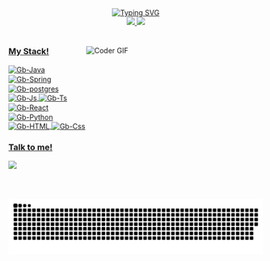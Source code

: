 
<div align="center">
<a href="https://git.io/typing-svg"><img src="https://readme-typing-svg.demolab.com?font=Fira+Code&pause=1000&width=435&lines=Hello%2C+a+pleasure+to+meet+you%2C+enjoy!" alt="Typing SVG" /></a>
</div>

<div align="center">
    <a href="https://github.com/Dgporte">
    <img height="200em" src="https://github-readme-stats.vercel.app/api?username=Dgporte&show_icons=true&theme=transparent"/>
    <img height="200em" src="https://github-readme-stats.vercel.app/api/top-langs/?username=Dgporte&hide=html,css,portugol&layout=compact&show_icons=true&theme=transparent&langs_count=16"/>
</div>

#

<img align="right" alt="Coder GIF" height=210 width=350 src="https://cdn.dribbble.com/users/730703/screenshots/6581243/avento.gif" />

<h3 align="left">My Stack!</h3>

<div align="left" style="diplay: inline_block;">
    <img align="center" alt="Gb-Java" height="30" width="40" src="https://cdn.jsdelivr.net/gh/devicons/devicon@latest/icons/java/java-original.svg">
    <img align="center" alt="Gb-Spring" height="30" width="40" src="https://cdn.jsdelivr.net/gh/devicons/devicon@latest/icons/spring/spring-original-wordmark.svg">
    <img align="center" alt="Gb-postgres" height="30" width="40" src="https://cdn.jsdelivr.net/gh/devicons/devicon@latest/icons/postgresql/postgresql-original.svg">
    <img align="center" alt="Gb-Js" height="30" width="40" src="https://cdn.jsdelivr.net/gh/devicons/devicon@latest/icons/javascript/javascript-plain.svg">
    <img align="center" alt="Gb-Ts" height="30" width="40" src="https://cdn.jsdelivr.net/gh/devicons/devicon@latest/icons/typescript/typescript-plain.svg">
    <img align="center" alt="Gb-React" height="30" width="40" src="https://cdn.jsdelivr.net/gh/devicons/devicon@latest/icons/react/react-original.svg">
    <img align="center" alt="Gb-Python" height="30" width="40" src="https://cdn.jsdelivr.net/gh/devicons/devicon@latest/icons/python/python-original.svg">
    <img align="center" alt="Gb-HTML" height="30" width="40" src="https://cdn.jsdelivr.net/gh/devicons/devicon@latest/icons/html5/html5-plain-wordmark.svg">
    <img align="center" alt="Gb-Css" height="30" width="40" src="https://cdn.jsdelivr.net/gh/devicons/devicon@latest/icons/css3/css3-plain.svg">
</div>

<div align="left" >
    <h3 align="left">Talk to me!</h3>
    <a href="www.linkedin.com/in/diogoportelladantas" target="_blank">
        <img src="https://img.shields.io/badge/LinkedIn-0077B5?style=for-the-badge&logo=linkedin&logoColor=white">
    </a>
    
</div>    

<br>


#

<picture align="center">
  <source media="(prefers-color-scheme: dark)" srcset="https://raw.githubusercontent.com/Dgporte/Dgporte/output/github-contribution-grid-snake-dark.svg">
  <source media="(prefers-color-scheme: light)" srcset="https://raw.githubusercontent.com/Dgporte/Dgporte/output/github-contribution-grid-snake-dark.svg">
  <img align="center" alt="github contribution grid snake animation" src="https://raw.githubusercontent.com/Dgporte/Dgporte/output/github-contribution-grid-snake.svg">
</picture>
